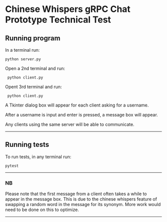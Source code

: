 # Chinese Whispers gRPC Chat Prototype Technical Test

## Running program

In a terminal run:

    python server.py


Open a 2nd terminal and run:

     python client.py


Opent 3rd terminal and run:

     python client.py


A Tkinter dialog box will appear for each client asking for a username.

After a username is input and enter is pressed, a message box will appear.

Any clients using the same server will be able to communicate.


----------------------------------------------------------------

## Running tests

To run tests, in any terminal run:

    pytest

----------------------------------------------------------------

### NB

Please note that the first message from a client often takes a while to appear in the
message box. This is due to the chinese whispers feature of swapping a random word
in the message for its synonym. More work would need to be done on this to optimize.

----------------------------------------------------------------